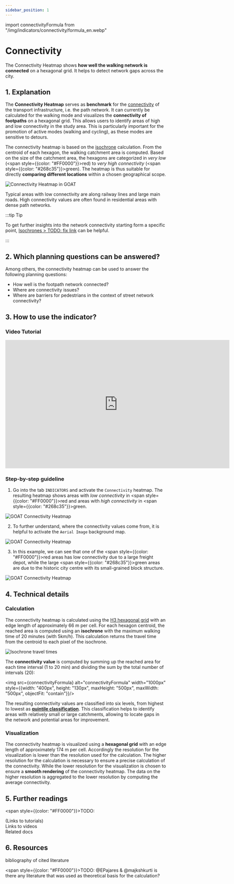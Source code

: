 ```yaml
---
sidebar_position: 1
---
```


import connectivityFormula from "/img/indicators/connectivity/formula_en.webp"

# Connectivity

The Connectivity Heatmap shows **how well the walking network is connected** on a hexagonal grid. It helps to detect network gaps across the city. 

## 1. Explanation

The **Connectivity Heatmap** serves as **benchmark** for the [connectivity](../../general/glossary#connectivity "What is Connectivity?") of the transport infrastructure, i.e. the path network. It can currently be calculated for the walking mode and visualizes the **connectivity of footpaths** on a hexagonal grid. This allows users to identify areas of high and low connectivity in the study area. This is particularly important for the promotion of active modes (walking and cycling), as these modes are sensitive to detours.

The connectivity heatmap is based on the [isochrone](/en/docs/isochrone/ "What is an isochrone?") calculation. From the centroid of each hexagon, the walking catchment area is computed. Based on the size of the catchment area, the hexagons are categorized in <i>very low</i> (<span style={{color: "#FF0000"}}>red</span>) to <i>very high connectivity</i> (<span style={{color: "#268c35"}}>green</span>). The heatmap is thus suitable for directly **comparing different locations** within a chosen geographical scope. 

![Connectivity Heatmap in GOAT](/img/indicators/connectivity/first_impression_connectivity_en.webp "Connectivity Heatmap in GOAT")

Typical areas with low connectivity are along railway lines and large main roads. High connectivity values are often found in residential areas with dense path networks.

:::tip Tip

To get further insights into the network connectivity starting form a specific point, [Isochrones > TODO: fix link](/indicators/catchments/isochrones/) can be helpful.

:::

## 2. Which planning questions can be answered? 

Among others, the connectivity heatmap can be used to answer the following planning questions:
  - How well is the footpath network connected? 
  - Where are connectivity issues? 
  - Where are barriers for pedestrians in the context of street network connectivity? 


## 3. How to use the indicator?
### Video Tutorial
<iframe class="embed-responsive-item" src="https://player.vimeo.com/video/753850371" frameborder="0" webkitallowfullscreen mozallowfullscreen allowfullscreen data-uk-responsive width="700" height="400"></iframe>

### Step-by-step guideline

1. Go into the tab ``INDICATORS`` and activate the ``Connectivity`` heatmap. The resulting heatmap shows areas with <i>low connectivity</i> in <span style={{color: "#FF0000"}}>red</span> and areas with <i>high connectivity</i> in <span style={{color: "#268c35"}}>green</span>.

![GOAT Connectivity Heatmap](/img/indicators/connectivity/connectivity_en.webp "Connectivity Heatmap in GOAT")

2. To further understand, where the connectivity values come from, it is helpful to activate the ``Aerial Image`` background map. 

![GOAT Connectivity Heatmap](/img/indicators/connectivity/background_en.webp "Connectivity Heatmap in GOAT")

3. In this example, we can see that one of the <span style={{color: "#FF0000"}}>red areas</span> has low connectivity due to a large freight depot, while the large <span style={{color: "#268c35"}}>green areas</span> are due to the historic city centre with its small-grained block structure.

![GOAT Connectivity Heatmap](/img/indicators/connectivity/explanation_en.webp "Connectivity Heatmap in GOAT")

## 4. Technical details

### Calculation

The connectivity heatmap is calculated using the [H3 hexagonal grid](../../general/glossary#h3-grid "Glossary entry on H3 grid") with an edge length of approximately 66 m per cell. For each hexagon centroid, the reached area is computed using an **isochrone** with the maximum walking time of 20 minutes (with 5km/h). This calculation returns the travel time from the centroid to each pixel of the isochrone.

![Isochrone travel times](/img/indicators/connectivity/isochrone_en.webp "Travel time from the centroid to each pixel grid of the isochrone")


The **connectivity value** is computed by summing up the reached area for each time interval (1 to 20 min) and dividing the sum by the total number of intervals (20):

<img src={connectivityFormula} alt="connectivityFormula" width="1000px" style={{width: "400px", height: "130px", maxHeight: "500px", maxWidth: "500px", objectFit: "contain"}}/> 

The resulting connectivity values are classified into six levels, from highest to lowest as [**quintile classification**](../../general/glossary#quintile-classification "Quintile Classification"). This classification helps to identify areas with relatively small or large catchments, allowing to locate gaps in the network and potential areas for improvement. 


### Visualization 

The connectivity heatmap is visualized using a **hexagonal grid** with an edge length of approximately 174 m per cell. Accordingly the resolution for the visualization is lower than the resolution used for the calculation. The higher resolution for the calculation is necessary to ensure a precise calculation of the connectivity. While the lower resolution for the visualization is chosen to ensure a **smooth rendering** of the connectivity heatmap. The data on the higher resolution is aggregated to the lower resolution by computing the average connectivity.

## 5. Further readings

<span style={{color: "#FF0000"}}>TODO:</span>   

(Links to tutorials)   
Links to videos  
Related docs  

## 6. Resources

bibliography of cited literature

<span style={{color: "#FF0000"}}>TODO: @EPajares & @majkshkurti is there any literature that was used as theoretical basis for the calculation?</span>  
